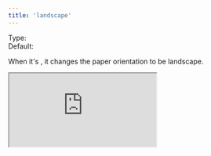 ```yaml
---
title: 'landscape'
--- 
```


Type: <Type children='<boolean>'/><br/>
Default: <Type children='true'/>

When it's <Type children='true'/>, it changes the paper orientation to be landscape.

<Iframe
  src="https://api.microlink.io/?url=https://www.algolia.com&pdf&landscape&embed=pdf.url"
/>

<MultiCodeEditor languages={{
  Shell: `microlink https://www.algolia.com&pdf&landscape`,
  'JavaScript': `const mql = require('@microlink/mql')
 
module.exports = async () => {
  const { status, data, response } = await mql(
    'https://www.algolia.com', { 
      pdf: true,
      landscape: true
  })
  console.log(data)
}
  `
  }} 
/>
